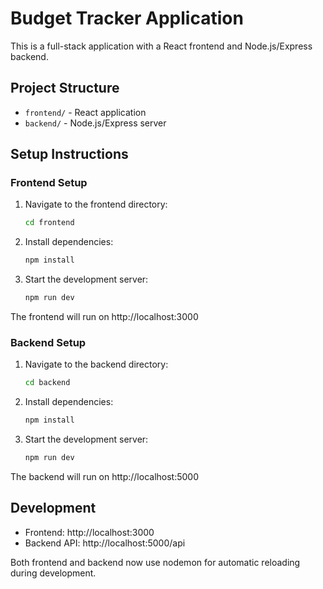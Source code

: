 # Budget Tracker Application

This is a full-stack application with a React frontend and Node.js/Express backend.

## Project Structure

- `frontend/` - React application
- `backend/` - Node.js/Express server

## Setup Instructions

### Frontend Setup

1. Navigate to the frontend directory:
   ```bash
   cd frontend
   ```

2. Install dependencies:
   ```bash
   npm install
   ```

3. Start the development server:
   ```bash
   npm run dev
   ```

The frontend will run on http://localhost:3000

### Backend Setup

1. Navigate to the backend directory:
   ```bash
   cd backend
   ```

2. Install dependencies:
   ```bash
   npm install
   ```

3. Start the development server:
   ```bash
   npm run dev
   ```

The backend will run on http://localhost:5000

## Development

- Frontend: http://localhost:3000
- Backend API: http://localhost:5000/api

Both frontend and backend now use nodemon for automatic reloading during development.
